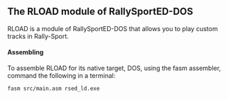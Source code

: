 ## The RLOAD module of RallySportED-DOS
RLOAD is a module of RallySportED-DOS that allows you to play custom tracks in Rally-Sport.

#### Assembling
To assemble RLOAD for its native target, DOS, using the fasm assembler, command the following in a terminal:
```
fasm src/main.asm rsed_ld.exe
```
